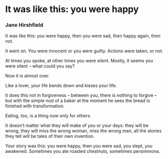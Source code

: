 # It was like this: you were happy

### Jane Hirshfield

It was like this:
you were happy, then you were sad,
then happy again, then not.

It went on.
You were innocent or you were guilty.
Actions were taken, or not.

At times you spoke, at other times you were silent.
Mostly, it seems you were silent – what could you say?

Now it is almost over.

Like a lover, your life bends down and kisses your life.

It does this not in forgiveness –
between you, there is nothing to forgive –
but with the simple nod of a baker at the moment
he sees the bread is finished with transformation.

Eating, too, is a thing now only for others.

It doesn’t matter what they will make of you
or your days: they will be wrong,
they will miss the wrong woman, miss the wrong man,
all the stories they tell will be tales of their own invention.

Your story was this: you were happy, then you were sad,
you slept, you awakened.
Sometimes you ate roasted chestnuts, sometimes persimmons.

